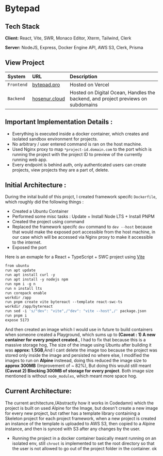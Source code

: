 # Bytepad
## Tech Stack
**Client:** React, Vite, SWR, Monaco Editor, Xterm, Tailwind, Clerk

**Server:** NodeJS, Express, Docker Engine API, AWS S3, Clerk, Prisma

## View Project
| System | URL     | Description                |
| :-------- | :------- | :------------------------- |
| `Frontend` | [bytepad.pro](https://bytepad.pro) |  Hosted on Vercel |
| `Backend` | [hosenur.cloud](https://hosenur.cloud) | Hosted on Digital Ocean, Handles the backend, and project previews on subdomains |


## Important Implementation Details :
- Everything is executed inside a docker container, which creates and isolated sandbox environment for projects.
- No arbitrary / user entered command is ran on the host machine.
- Used Nginx proxy to map `*project-id.domain.com` to the port which is running the project with the project ID to  preview of the currently running web app.
- Every endpoint is behind auth, only authenticated users can create projects, view projects they are a part of, delete.
## Initial Architecture :
During the inital build of this projct, I created framework specifc `Dockerfile`, which roughly did the following things :
- Created a Ubuntu Container
- Performed some misc tasks : Update + Install Node LTS + Install PNPM
- Created the project using command
- Replaced the framework specifc `dev` command to `dev --host` because that would make the exposed port accessible from the host machine, in our case which will be accessed via Nginx proxy to make it accessible to the internet.
- Exposed the port

Here is an exmaple for a React + TypeScript + SWC project using [Vite](https://vitejs.dev/guide/)
```Dockerfile
from ubuntu
run apt update
run apt install curl -y
run apt install -y nodejs npm 
run npm i -g n
run n install lts
run corepack enable
workdir /app
run pnpm create vite bytereact --template react-swc-ts
workdir /app/bytereact
run sed -i 's/"dev": "vite",/"dev": "vite --host",/' package.json
run pnpm i
expose 5173
```
And then created an image which I would use in future to build containers when someone created a Playground, which sums up to **(Caveat : 1) A new container for every project created.**, I had to fix that because this is a massive storage hog, The size of the image using Ubuntu after building it was **approx: 1.5GB**,And I cant delete the image too because the project was stored only inside the image and persisted no where else, I modified the images to run on **Alpine** insteead, doing this reduced the image size to **approx 300MB** (Improvement of ~ 82%), But doing this would still meant **(Caveat 2) Blocking 300MB of storage for every project**. Both image size mentioned is without `node_modules`, which meant more space hog.
## Current Architecture:
The current architecture,(Abstractly how it works in Codedamn) which the project is built on used Alpine for the Image, but doesn't create a new image for every new project, but rather has a template library containing a Skeleton project for each project framework, when a new project is created an instance of the template is uploaded to AWS S3, then copied to a Alpine instance, and then is synced with S3 after any changes by the user.

- Running the project in a docker container basically meant running on an  isolated env, still `chroot` is implemented to set the root directory so that the user is not allowed to go out of the project folder in the container. 
ok